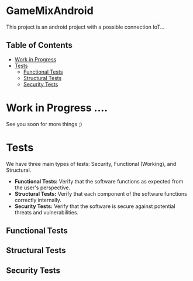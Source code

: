 # GameMixAndroid

This project is an android project with a possible connection IoT...

## Table of Contents
- [Work in Progress](#work-in-progress)
- [Tests](#tests)
    - [Functional Tests](##functional-tests)
    - [Structural Tests](##structural-tests)
    - [Security Tests](##security-tests)

# Work in Progress ....
See you soon for more things ;)

# Tests
We have three main types of tests: Security, Functional (Working), and Structural.

- **Functional Tests:** Verify that the software functions as expected from the user's perspective.
- **Structural Tests:** Verify that each component of the software functions correctly internally.
- **Security Tests:** Verify that the software is secure against potential threats and vulnerabilities.

## Functional Tests

  
## Structural Tests


## Security Tests

